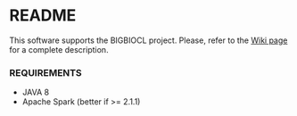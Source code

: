 # README #

This software supports the BIGBIOCL project. Please, refer to the [Wiki page](https://github.com/fcproj/BIGBIOCL/wiki) for a complete description.

### REQUIREMENTS ###
* JAVA 8
* Apache Spark (better if >= 2.1.1)
